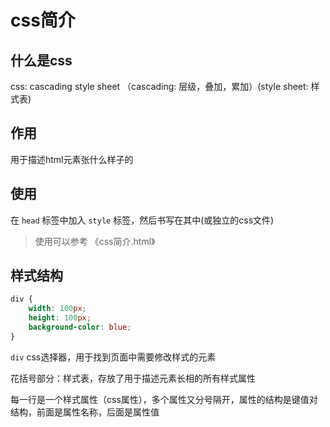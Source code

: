 # css简介

## 什么是css

css: cascading style sheet （cascading: 层级，叠加，累加）(style sheet: 样式表)

## 作用

用于描述html元素张什么样子的

## 使用
在 `head` 标签中加入 `style` 标签，然后书写在其中(或独立的css文件)

> 使用可以参考 《css简介.html》

## 样式结构
```css
div {
    width: 100px;
    height: 100px;
    background-color: blue;
}
```
`div` css选择器，用于找到页面中需要修改样式的元素

花括号部分：样式表，存放了用于描述元素长相的所有样式属性

每一行是一个样式属性（css属性），多个属性又分号隔开，属性的结构是键值对结构，前面是属性名称，后面是属性值

